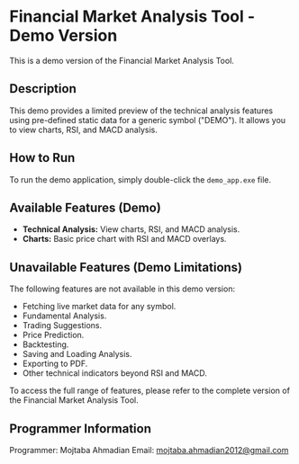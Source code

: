 # Financial Market Analysis Tool - Demo Version

This is a demo version of the Financial Market Analysis Tool.

## Description

This demo provides a limited preview of the technical analysis features using pre-defined static data for a generic symbol ("DEMO"). It allows you to view charts, RSI, and MACD analysis.

## How to Run

To run the demo application, simply double-click the `demo_app.exe` file.

## Available Features (Demo)

*   **Technical Analysis:** View charts, RSI, and MACD analysis.
*   **Charts:** Basic price chart with RSI and MACD overlays.

## Unavailable Features (Demo Limitations)

The following features are not available in this demo version:

*   Fetching live market data for any symbol.
*   Fundamental Analysis.
*   Trading Suggestions.
*   Price Prediction.
*   Backtesting.
*   Saving and Loading Analysis.
*   Exporting to PDF.
*   Other technical indicators beyond RSI and MACD.

To access the full range of features, please refer to the complete version of the Financial Market Analysis Tool.

## Programmer Information

Programmer: Mojtaba Ahmadian
Email: mojtaba.ahmadian2012@gmail.com 
